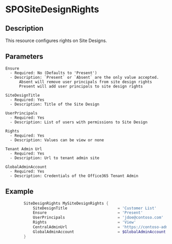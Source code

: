 # SPOSiteDesignRights

## Description

This resource configures rights on Site Designs.

## Parameters

    Ensure
      - Required: No (Defaults to 'Present')
      - Description: `Present` or `Absent` are the only value accepted.
          Absent will remove user principals from site design rights
          Present will add user principals to site design rights

    SiteDesignTitle
      - Required: Yes
      - Description: Title of the Site Design

    UserPrincipals
      - Required: Yes
      - Description: List of users with permissions to Site Design

    Rights
      - Required: Yes
      - Description: Values can be view or none

    Tenant Admin Url
      - Required: Yes
      - Description: Url to tenant admin site

    GlobalAdminAccount
      - Required: Yes
      - Description: Credentials of the Office365 Tenant Admin

## Example

```PowerShell
        SiteDesignRights MySiteDesignRights {
            SiteDesignTitle                      = 'Customer List'
            Ensure                               = 'Present'
            UserPrincipals                       = 'jdoe@contoso.com'
            Rights                               = 'View'
            CentralAdminUrl                      = 'https://contoso-admin.sharepoint.com'
            GlobalAdminAccount                   = $GlobalAdminAccount
        }
```
